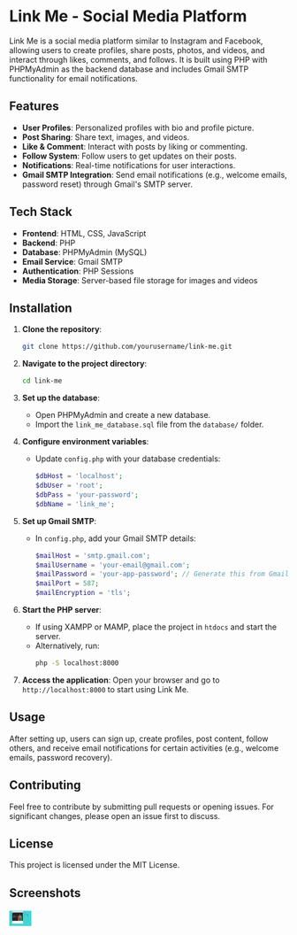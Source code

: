 
# Link Me - Social Media Platform

Link Me is a social media platform similar to Instagram and Facebook, allowing users to create profiles, share posts, photos, and videos, and interact through likes, comments, and follows. It is built using PHP with PHPMyAdmin as the backend database and includes Gmail SMTP functionality for email notifications.

## Features
- **User Profiles**: Personalized profiles with bio and profile picture.
- **Post Sharing**: Share text, images, and videos.
- **Like & Comment**: Interact with posts by liking or commenting.
- **Follow System**: Follow users to get updates on their posts.
- **Notifications**: Real-time notifications for user interactions.
- **Gmail SMTP Integration**: Send email notifications (e.g., welcome emails, password reset) through Gmail's SMTP server.

## Tech Stack
- **Frontend**: HTML, CSS, JavaScript
- **Backend**: PHP
- **Database**: PHPMyAdmin (MySQL)
- **Email Service**: Gmail SMTP
- **Authentication**: PHP Sessions
- **Media Storage**: Server-based file storage for images and videos

## Installation

1. **Clone the repository**:
   ```bash
   git clone https://github.com/yourusername/link-me.git
   ```

2. **Navigate to the project directory**:
   ```bash
   cd link-me
   ```

3. **Set up the database**:
   - Open PHPMyAdmin and create a new database.
   - Import the `link_me_database.sql` file from the `database/` folder.

4. **Configure environment variables**:
   - Update `config.php` with your database credentials:
     ```php
     $dbHost = 'localhost';
     $dbUser = 'root';
     $dbPass = 'your-password';
     $dbName = 'link_me';
     ```

5. **Set up Gmail SMTP**:
   - In `config.php`, add your Gmail SMTP details:
     ```php
     $mailHost = 'smtp.gmail.com';
     $mailUsername = 'your-email@gmail.com';
     $mailPassword = 'your-app-password'; // Generate this from Gmail app passwords
     $mailPort = 587;
     $mailEncryption = 'tls';
     ```

6. **Start the PHP server**:
   - If using XAMPP or MAMP, place the project in `htdocs` and start the server.
   - Alternatively, run:
     ```bash
     php -S localhost:8000
     ```

7. **Access the application**:
   Open your browser and go to `http://localhost:8000` to start using Link Me.

## Usage
After setting up, users can sign up, create profiles, post content, follow others, and receive email notifications for certain activities (e.g., welcome emails, password recovery).

## Contributing
Feel free to contribute by submitting pull requests or opening issues. For significant changes, please open an issue first to discuss.

## License
This project is licensed under the MIT License.

## Screenshots
<img align="center" src="./Screenshots/main.png" alt="nisu_1610" height="30" width="40" />
